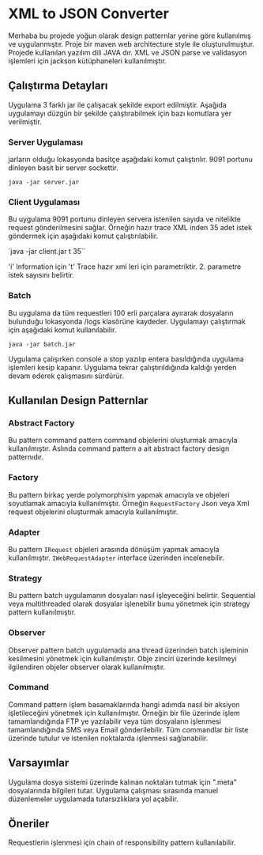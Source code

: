 # XML to JSON Converter
Merhaba bu projede yoğun olarak design patternlar yerine göre kullanılmış ve uygulanmıştır. Proje bir maven web architecture style ile oluşturulmuştur. Projede kullanılan yazılım dili JAVA dır.
XML ve JSON parse ve validasyon işlemleri için jackson kütüphaneleri kullanılmıştır.

## Çalıştırma Detayları
Uygulama 3 farklı jar ile çalışacak şekilde export edilmiştir. Aşağıda uygulamayı düzgün bir şekilde çalıştırabilmek için bazı komutlara yer verilmiştir.

### Server Uygulaması
jarların olduğu lokasyonda basitçe aşağıdaki komut çalıştırılır. 9091 portunu dinleyen basit bir server sockettir.

`java -jar server.jar`

### Client Uygulaması
Bu uygulama 9091 portunu dinleyen servera istenilen sayıda ve nitelikte request gönderilmesini sağlar. Örneğin hazır trace XML inden 35 adet istek göndermek için aşağıdaki komut çalıştırılabilir. 

`java -jar client.jar t 35``

'i' Information için 't' Trace hazır xml leri için parametriktir. 2. parametre istek sayısını belirtir.

### Batch
Bu uygulama da tüm requestleri 100 erli parçalara ayırarak dosyaların bulunduğu lokasyonda /logs klasörüne kaydeder. Uygulamayı çalıştırmak için aşağıdaki komut kullanılabilir.

`java -jar batch.jar`

Uygulama çalışırken console a stop yazılıp entera basıldığında uygulama işlemleri kesip kapanır. Uygulama tekrar çalıştırıldığında kaldığı yerden devam ederek çalışmasını sürdürür.


## Kullanılan Design Patternlar
### Abstract Factory
Bu pattern command pattern command objelerini oluşturmak amacıyla kullanılmıştır. Aslında command pattern a ait abstract factory design patternıdır.
### Factory
Bu pattern birkaç yerde polymorphisim yapmak amacıyla ve objeleri soyutlamak amacıyla kullanılmıştır. Örneğin `RequestFactory` Json veya Xml request objelerini oluşturmak amacıyla kullanılmıştır.
### Adapter
Bu pattern `IRequest` objeleri arasında dönüşüm yapmak amacıyla kullanılmıştır. `IWebRequestAdapter` interface üzerinden incelenebilir.
### Strategy
Bu pattern batch uygulamanın dosyaları nasıl işleyeceğini belirtir. Sequential veya multithreaded olarak dosyalar işlenebilir bunu yönetmek için strategy pattern kullanılmıştır.
### Observer
Observer pattern batch uygulamada ana thread üzerinden batch işleminin kesilmesini yönetmek için kullanılmıştır. Obje zinciri üzerinde kesilmeyi ilgilendiren objeler observer olarak kullanılmıştır.
### Command
Command pattern işlem basamaklarında hangi adımda nasıl bir aksiyon işletileceğini yönetmek için kullanılmıştır. Örneğin bir file üzerinde işlem tamamlandığında FTP ye yazılabilir veya tüm dosyaların işlenmesi tamamlandığında SMS veya Email gönderilebilir.
Tüm commandlar bir liste üzerinde tutulur ve istenilen noktalarda işlenmesi sağlanabilir.

## Varsayımlar
Uygulama dosya sistemi üzerinde kalınan noktaları tutmak için ".meta" dosyalarında bilgileri tutar.
Uygulama çalışması sırasında manuel düzenlemeler uygulamada tutarsızlıklara yol açabilir.

## Öneriler
Requestlerin işlenmesi için chain of responsibility pattern kullanılabilir. 
 
